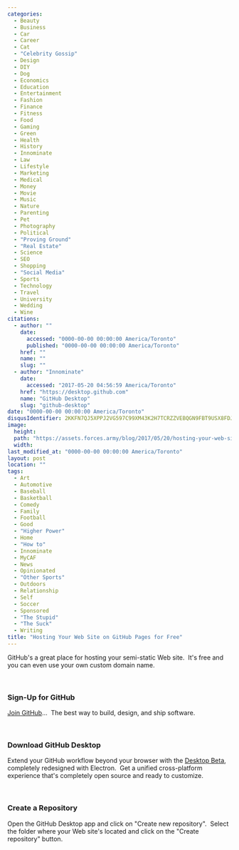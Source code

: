 ```yaml
---
categories:
  - Beauty
  - Business
  - Car
  - Career
  - Cat
  - "Celebrity Gossip"
  - Design
  - DIY
  - Dog
  - Economics
  - Education
  - Entertainment
  - Fashion
  - Finance
  - Fitness
  - Food
  - Gaming
  - Green
  - Health
  - History
  - Innominate
  - Law
  - Lifestyle
  - Marketing
  - Medical
  - Money
  - Movie
  - Music
  - Nature
  - Parenting
  - Pet
  - Photography
  - Political
  - "Proving Ground"
  - "Real Estate"
  - Science
  - SEO
  - Shopping
  - "Social Media"
  - Sports
  - Technology
  - Travel
  - University
  - Wedding
  - Wine
citations:
  - author: ""
    date:
      accessed: "0000-00-00 00:00:00 America/Toronto"
      published: "0000-00-00 00:00:00 America/Toronto"
    href: ""
    name: ""
    slug: ""
  - author: "Innominate"
    date:
      accessed: "2017-05-20 04:56:59 America/Toronto"
    href: "https://desktop.github.com"
    name: "GitHub Desktop"
    slug: "github-desktop"
date: "0000-00-00 00:00:00 America/Toronto"
disqusIdentifier: 2KKFN7QJ5XPPJ2VG597C99XM43K2H7TCRZZVEBQGN9FBT9USX8FDJYGC3DKY7M7BXHT72PHBR28RBN9SJ3NKS58DX9Z6NXV2GQGM
image:
  height: 
  path: "https://assets.forces.army/blog/2017/05/20/hosting-your-web-site-on-github-pages-for-free/hotlink-ok/"
  width: 
last_modified_at: "0000-00-00 00:00:00 America/Toronto"
layout: post
location: ""
tags:
  - Art
  - Automotive
  - Baseball
  - Basketball
  - Comedy
  - Family
  - Football
  - Good
  - "Higher Power"
  - Home
  - "How to"
  - Innominate
  - MyCAF
  - News
  - Opinionated
  - "Other Sports"
  - Outdoors
  - Relationship
  - Self
  - Soccer
  - Sponsored
  - "The Stupid"
  - "The Suck"
  - Writing
title: "Hosting Your Web Site on GitHub Pages for Free"
---
```


<!--
  ~ http://docs.pinegrow.com/misc/host-html-website-github-pages-free
  -->

<p>
  GitHub's a great place for hosting your semi-static Web site.&nbsp; It's free and you can even use your own custom domain name.
</p>
<p>
  &nbsp;
</p>
<h3 id="sign-up-for-github">
  Sign-Up for GitHub
</h3>
<p>
  <a href="https://github.com/join?source=header-home" rel="external nofollow" target="_blank" title="">Join GitHub</a>&hellip;&nbsp; The best way to build,
  design, and ship software.
</p>
<p>
  &nbsp;
</p>
<h3 id="download-github-desktop">
  Download GitHub Desktop
</h3>
<p>
  Extend your GitHub workflow beyond your browser with the <a href="{{ site.url }}{{ page.url }}#cite-github-desktop" rel="me" title="GitHub Desktop">Desktop
  Beta</a>, completely redesigned with Electron.&nbsp; Get a unified cross-platform experience that's completely open source and ready to customize.
</p>
<p>
  &nbsp;
</p>
<h3 id="create-a-repository">
  Create a Repository
</h3>
<p>
  Open the GitHub Desktop app and click on &quot;Create new repository&quot;.&nbsp; Select the folder where your Web site's located and click on the
  &quot;Create repository&quot; button.
</p>
